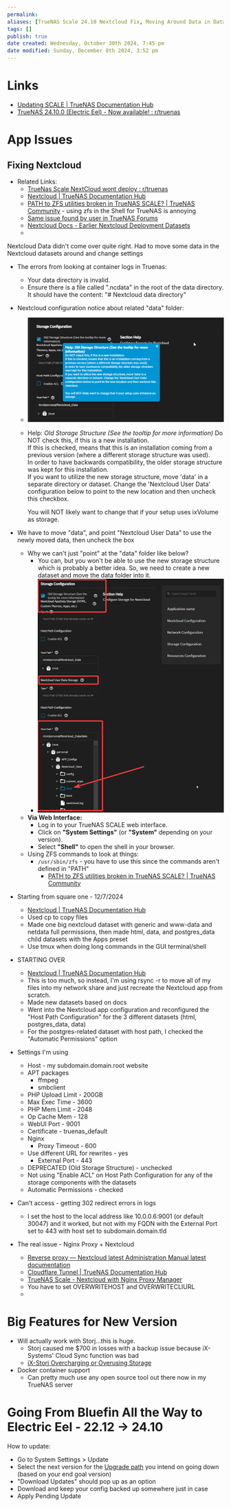```yaml
---
permalink:
aliases: [TrueNAS Scale 24.10 Nextcloud Fix, Moving Around Data in Datasets - TrueNAS]
tags: []
publish: true
date created: Wednesday, October 30th 2024, 7:45 pm
date modified: Sunday, December 8th 2024, 3:52 pm
---
```


# Links

- [Updating SCALE | TrueNAS Documentation Hub](https://www.truenas.com/docs/scale/scaletutorials/systemsettings/updatescale/)
- [TrueNAS 24.10.0 (Electric Eel) - Now available! : r/truenas](https://www.reddit.com/r/truenas/comments/1gext0r/truenas_24100_electric_eel_now_available/)

# App Issues

## Fixing Nextcloud

- Related Links:
	- [TrueNas Scale NextCloud wont deploy : r/truenas](https://www.reddit.com/r/truenas/comments/1g3k06o/truenas_scale_nextcloud_wont_deploy/) 
	- [Nextcloud | TrueNAS Documentation Hub](https://www.truenas.com/docs/truenasapps/stableapps/installnextcloudmedia/) 
	- [PATH to ZFS utilities broken in TrueNAS SCALE? | TrueNAS Community](https://www.truenas.com/community/threads/path-to-zfs-utilities-broken-in-truenas-scale.110898/) - using zfs in the Shell for TrueNAS is annoying
	- [Same issue found by user in TrueNAS Forums](https://forums.truenas.com/t/nextcloud-does-not-start-and-cannot-reinstall-after-electric-eel-update/22186/8?u=cybersader)
	- [Nextcloud Docs - Earlier Nextcloud Deployment Datasets](https://www.truenas.com/docs/truenasapps/stableapps/installnextcloudmedia/#expand-12)
	- 

Nextcloud Data didn't come over quite right.  Had to move some data in the Nextcloud datasets around and change settings

- The errors from looking at container logs in Truenas:
	- Your data directory is invalid.
	- Ensure there is a file called ".ncdata" in the root of the data directory. It should have the content: "# Nextcloud data directory"

- Nextcloud configuration notice about related "data" folder:
	- ![](_attachments/file-20241101202317427.png)
	- Help: _Old Storage Structure (See the tooltip for more information)_
		Do NOT check this, if this is a new installation.  
		If this is checked, means that this is an installation coming from a previous version (where a different storage structure was used).  
		In order to have backwards compatibility, the older storage structure was kept for this installation.  
		If you want to utilize the new storage structure, move 'data' in a separate directory or dataset. Change the 'Nextcloud User Data' configuration below to point to the new location and then uncheck this checkbox.  
		  
		You will NOT likely want to change that if your setup uses ixVolume as storage.

- We have to move "data", and point "Nextcloud User Data" to use the newly moved data, then uncheck the box
	- Why we can't just "point" at the "data" folder like below?
		- You can, but you won't be able to use the new storage structure which is probably a better idea.  So, we need to create a new dataset and move the data folder into it.
		- ![](_attachments/file-20241110173155097.png)
	- **Via Web Interface:**
		- Log in to your TrueNAS SCALE web interface.
		- Click on **"System Settings"** (or **"System"** depending on your version).
		- Select **"Shell"** to open the shell in your browser.
	- Using ZFS commands to look at things:
		- `/usr/sbin/zfs` - you have to use this since the commands aren't defined in "PATH"
			- [PATH to ZFS utilities broken in TrueNAS SCALE? | TrueNAS Community](https://www.truenas.com/community/threads/path-to-zfs-utilities-broken-in-truenas-scale.110898/)

- Starting from square one - 12/7/2024
	- [Nextcloud | TrueNAS Documentation Hub](https://www.truenas.com/docs/truenasapps/stableapps/installnextcloudmedia/#application-name-settings)
	- Used cp to copy files
	- Made one big nextcloud dataset with generic and www-data and netdata full permissions, then made html, data, and postgres_data child datasets with the Apps preset
	- Use tmux when doing long commands in the GUI terminal/shell

- STARTING OVER
	- [Nextcloud | TrueNAS Documentation Hub](https://www.truenas.com/docs/truenasapps/stableapps/installnextcloudmedia/#application-name-settings)
	- This is too much, so instead, I'm using rsync -r to move all of my files into my network share and just recreate the Nextcloud app from scratch.  
	- Made new datasets based on docs
	- Went into the Nextcloud app configuration and reconfigured the "Host Path Configuration" for the 3 different datasets (html, postgres_data, data)
	- For the postgres-related dataset with host path, I checked the "Automatic Permissions" option

- Settings I'm using
	- Host - my subdomain.domain.root website
	- APT packages
		- ffmpeg
		- smbclient
	- PHP Upload Limit - 200GB
	- Max Exec Time - 3600
	- PHP Mem Limit - 2048
	- Op Cache Mem - 128
	- WebUI Port - 9001
	- Certificate - truenas_default
	- Nginx
		- Proxy Timeout - 600 
	- Use different URL for rewrites - yes
		- External Port - 443
	- DEPRECATED (Old Storage Structure) - unchecked
	- Not using "Enable ACL" on Host Path Configuration for any of the storage components with the datasets
	- Automatic Permissions - checked

- Can't access - getting 302 redirect errors in logs
	- I set the host to the local address like 10.0.0.6:9001 (or default 30047) and it worked, but not with my FQDN with the External Port set to 443 with host set to subdomain.domain.tld

- The real issue - Nginx Proxy + Nextcloud
	- [Reverse proxy — Nextcloud latest Administration Manual latest documentation](https://docs.nextcloud.com/server/latest/admin_manual/configuration_server/reverse_proxy_configuration.html)
	- [Cloudflare Tunnel | TrueNAS Documentation Hub](https://www.truenas.com/docs/truenasapps/appsecurity/cloudflaretunnel/)
	- [TrueNAS Scale - Nextcloud with Nginx Proxy Manager](../TrueNAS%20Scale%20-%20Nextcloud%20with%20Nginx%20Proxy%20Manager/TrueNAS%20Scale%20-%20Nextcloud%20with%20Nginx%20Proxy%20Manager.md)
	- You have to set OVERWRITEHOST and OVERWRITECLIURL 
	- 

# Big Features for New Version

- Will actually work with Storj...this is huge.  
	- Storj caused me $700 in losses with a backup issue because iX-Systems' Cloud Sync function was bad
	- [iX-Storj Overcharging or Overusing Storage](../iX-Storj%20Overcharging%20or%20Overusing%20Storage/iX-Storj%20Overcharging%20or%20Overusing%20Storage.md)
- Docker container support
	- Can pretty much use any open source tool out there now in my TrueNAS server

# Going From Bluefin All the Way to Electric Eel - 22.12 -> 24.10

How to update:

- Go to System Settings > Update
- Select the next version for the [Upgrade path](https://www.truenas.com/docs/softwarereleases/#upgrade-paths) you intend on going down (based on your end goal version)
- "Download Updates" should pop up as an option
- Download and keep your config backed up somewhere just in case
- Apply Pending Update